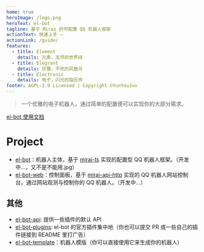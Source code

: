 ```yaml
---
home: true
heroImage: /logo.png
heroText: el-bot
tagline: 基于 Mirai 的可配置 QQ 机器人框架
actionText: 快速上手 →
actionLink: /guide/
features:
  - title: Element
    details: 元素，无尽的世界线
  - title: Elegrant
    details: 优雅，不死的凤凰鸟
  - title: Electronic
    details: 电子，闪光的指压师
footer: AGPL-3.0 Licensed | Copyright ©YunYouJun
---
```


> 一个优雅的电子机器人，通过简单的配置便可以实现你的大部分需求。

[el-bot 使用文档](https://docs.bot.elpsy.cn)

# Project

- [el-bot](https://github.com/ElpsyCN/el-bot)：机器人主体，基于 [mirai-ts](https://github.com/YunYouJun/mirai-ts) 实现的配置型 QQ 机器人框架。（开发中...，又不是不能用.jpg）
- [el-bot-web](https://github.com/ElpsyCN/el-bot-web)：控制面板，基于 [mirai-api-http](https://github.com/mamoe/mirai-api-http) 实现的 QQ 机器人网站控制台，通过网站观测与控制你的 QQ 机器人。（开发中...）

## 其他

- [el-bot-api](https://github.com/ElpsyCN/el-bot-api): 提供一些插件的默认 API
- [el-bot-plugins](https://github.com/ElpsyCN/el-bot-plugins): el-bot 的官方插件集中地（你也可以提交 PR 或一些自己的插件链接到 README 里打广告）
- [el-bot-template](https://github.com/ElpsyCN/el-bot-template)：机器人模版（你可以直接使用它来生成你的机器人）
